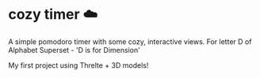 # cozy timer ☁️

A simple pomodoro timer with some cozy, interactive views. For letter D of Alphabet Superset - 'D is for Dimension'

My first project using Threlte + 3D models!
